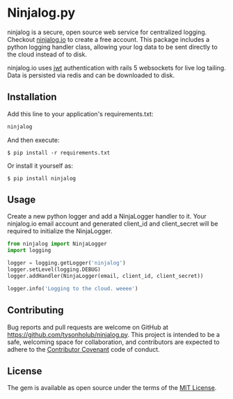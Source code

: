 # Ninjalog.py

ninjalog is a secure, open source web service for centralized logging. Checkout [ninjalog.io](http://www.ninjalog.io) to create a free account. This package includes a python logging handler class, allowing your log data to be sent directly to the cloud instead of to disk.

ninjalog.io uses [jwt](http://jwt.io) authentication with rails 5 websockets for live log tailing. Data is persisted via redis and can be downloaded to disk.

## Installation

Add this line to your application's requirements.txt:

```python
ninjalog
```

And then execute:

    $ pip install -r requirements.txt

Or install it yourself as:

    $ pip install ninjalog

## Usage

Create a new python logger and add a NinjaLogger handler to it. Your ninjalog.io email account and generated client_id and client_secret will be required to initialize the NinjaLogger.

```python
from ninjalog import NinjaLogger
import logging

logger = logging.getLogger('ninjalog')
logger.setLevel(logging.DEBUG)
logger.addHandler(NinjaLogger(email, client_id, client_secret))

logger.info('Logging to the cloud. weeee')
```

## Contributing

Bug reports and pull requests are welcome on GitHub at https://github.com/tysonholub/ninjalog.py. This project is intended to be a safe, welcoming space for collaboration, and contributors are expected to adhere to the [Contributor Covenant](http://contributor-covenant.org) code of conduct.


## License

The gem is available as open source under the terms of the [MIT License](http://opensource.org/licenses/MIT).

